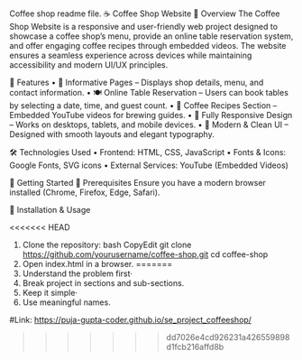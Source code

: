 Coffee shop readme file.
☕ Coffee Shop Website
📌 Overview
The Coffee Shop Website is a responsive and user-friendly web project designed to showcase a coffee shop’s menu, provide an online table reservation system, and offer engaging coffee recipes through embedded videos. The website ensures a seamless experience across devices while maintaining accessibility and modern UI/UX principles.

🎯 Features
• 📖 Informative Pages – Displays shop details, menu, and contact information.
• 🍽️ Online Table Reservation – Users can book tables by selecting a date, time, and guest count.
• 🎥 Coffee Recipes Section – Embedded YouTube videos for brewing guides.
• 📱 Fully Responsive Design – Works on desktops, tablets, and mobile devices.
• 🎨 Modern & Clean UI – Designed with smooth layouts and elegant typography.

🛠️ Technologies Used
• Frontend: HTML, CSS, JavaScript
• Fonts & Icons: Google Fonts, SVG icons
• External Services: YouTube (Embedded Videos)

🚀 Getting Started
📌 Prerequisites
Ensure you have a modern browser installed (Chrome, Firefox, Edge, Safari).

📌 Installation & Usage

<<<<<<< HEAD
1. Clone the repository:
   bash
   CopyEdit
   git clone https://github.com/yourusername/coffee-shop.git
   cd coffee-shop
2. Open index.html in a browser.
=======
1. Understand the problem first·
2. Break project in sections and sub-sections.
3. Keep it simple·
4. Use meaningful names.

#Link:  https://puja-gupta-coder.github.io/se_project_coffeeshop/
>>>>>>> dd7026e4cd926231a426559898d1fcb216affd8b
